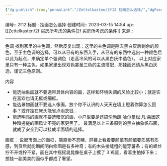 ```yaml
---
{"dg-publish":true,"permalink":"/Zettelkasten/2f12 挂画怎么选择/","dgPassFrontmatter":true}
---
```


编号:: 2f12
标题:: 挂画怎么选择
创建时间:: 2023-03-15 14:54
up:: [[Zettelkasten/2f 买房所考虑的条件\|2f 买房所考虑的条件]]
来源:: 

---
色调
找到家里的主色调，然后反复出现；这里的主色调是除去黑白灰后剩余的颜色。至于主色调的选择，可以从已有的东西入手，从已有的东西中选出一种颜色后以此为起点，来确定单个强调色（走高冷风的可以从黑白灰中选色）。
以上对应家里只有一种主色，如果家里出现双色甚至三色的主流搭配，那挂画还请从黑白灰选，谨记三色原则。

内容
-   能选抽象画就不要选带具体内容的画，这样和环境失调的风险比较小；就是实在喜欢也请无框或细框。
-   能选景物画就不要选人像画，放个你不认识的人天天在墙上瞪着你算怎么回事？或许挂在床头能省点雨衣钱...
-   能选明亮的画就不要选暗沉的画，小户型要是还搞[伦勃朗·哈尔曼松·凡·莱因](http://link.zhihu.com/?target=http://baike.baidu.com/link?url=pnWueNvwmcBbZDkVxD7JzOhrT-ANlUqdL8uDzbcuM9BKNYyJ5buGJwRq-6Um4dX6MY9gtuQpG3y1tdsNGLfyGDXfvwnzwTSTMUBu_O6j_DtKPk3LOmK_tXcoAIk15AENXMpL15DhbgZuxaef-MlVr8wQgd5dej1djTIvdIVBXue)这种暗搓搓的画风让不亮的家更黑了。
最满足以上三条原则的黑白抽象帆布画，就成了安全到可以挂成半面墙的选择。

画框：
说起市面上的画框，简直惨不忍睹，屏幕上看着要颜值有颜值要质感有质感，到货后就能瞬间明白修图是有多神奇；有的木头接缝粗的能穿薯条；有的螺丝拧不开或拧不紧，画在其中摇摇晃晃像在桌子上摞了 3 鸡蛋，看着生怕掉下来；想挂一副美美的画似乎都成了奢望。